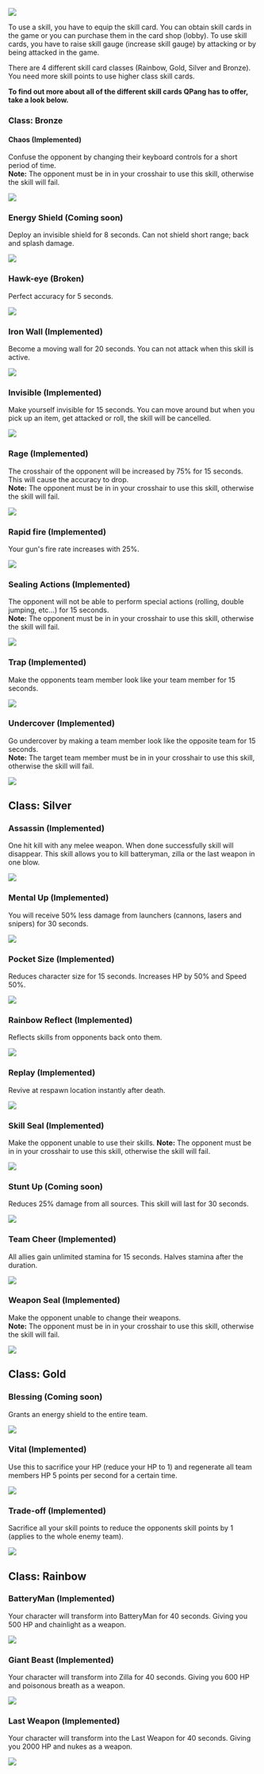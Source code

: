 ![](https://github.com/YestinJarrett/qpang-essence-emulator/blob/master/wiki/skillcards/images/loading-01a.png)

To use a skill, you have to equip the skill card. You can obtain skill cards in the game or you can purchase them in the card shop (lobby). To use skill cards, you have to raise skill gauge (increase skill gauge) by attacking or by being attacked in the game. 

There are 4 different skill card classes (Rainbow, Gold, Silver and Bronze). You need more skill points to use higher class skill cards.

__To find out more about all of the different skill cards QPang has to offer, take a look below.__

### Class: Bronze
#### Chaos (Implemented)
Confuse the opponent by changing their keyboard controls for a short period of time.       
**Note:** The opponent must be in in your crosshair to use this skill, otherwise the skill will fail.

![](https://github.com/YestinJarrett/qpang-essence-emulator/blob/master/wiki/skillcards/images/card_skill_0026_s.png)

### Energy Shield (Coming soon)
Deploy an invisible shield for 8 seconds. Can not shield short range; back and splash damage.

![](https://github.com/YestinJarrett/qpang-essence-emulator/blob/master/wiki/skillcards/images/card_skill_0011_s.png)   

### Hawk-eye (Broken)        
Perfect accuracy for 5 seconds.

![](https://github.com/YestinJarrett/qpang-essence-emulator/blob/master/wiki/skillcards/images/card_skill_0001_s.png)    

### Iron Wall (Implemented)
Become a moving wall for 20 seconds. You can not attack when this skill is active.      

![](https://github.com/YestinJarrett/qpang-essence-emulator/blob/master/wiki/skillcards/images/card_skill_0006_s.png)     

### Invisible (Implemented)
Make yourself invisible for 15 seconds. You can move around but when you pick up an item, get attacked or roll, the skill will be cancelled.

![](https://github.com/YestinJarrett/qpang-essence-emulator/blob/master/wiki/skillcards/images/card_skill_0016_s.png)

### Rage (Implemented)        
The crosshair of the opponent will be increased by 75% for 15 seconds. This will cause the accuracy to drop.       
**Note:** The opponent must be in in your crosshair to use this skill, otherwise the skill will fail.

![](https://github.com/YestinJarrett/qpang-essence-emulator/blob/master/wiki/skillcards/images/card_skill_0003_s.png)   
       
### Rapid fire (Implemented)          
Your gun's fire rate increases with 25%.

![](https://github.com/YestinJarrett/qpang-essence-emulator/blob/master/wiki/skillcards/images/card_skill_0002_s.png)                   

### Sealing Actions (Implemented)        
The opponent will not be able to perform special actions (rolling, double jumping, etc...) for 15 seconds.      
**Note:** The opponent must be in in your crosshair to use this skill, otherwise the skill will fail.

![](https://github.com/YestinJarrett/qpang-essence-emulator/blob/master/wiki/skillcards/images/card_skill_0004_s.png)     

### Trap (Implemented)
Make the opponents team member look like your team member for 15 seconds.

![](https://github.com/YestinJarrett/qpang-essence-emulator/blob/master/wiki/skillcards/images/card_skill_0025_s.png)

### Undercover (Implemented)
Go undercover by making a team member look like the opposite team for 15 seconds.      
**Note:** The target team member must be in in your crosshair to use this skill, otherwise the skill will fail.

![](https://github.com/YestinJarrett/qpang-essence-emulator/blob/master/wiki/skillcards/images/card_skill_0024_s.png)

## Class: Silver
### Assassin (Implemented)
One hit kill with any melee weapon. When done successfully skill will disappear. This skill allows you to kill batteryman, zilla or the last weapon in one blow.

![](https://github.com/YestinJarrett/qpang-essence-emulator/blob/master/wiki/skillcards/images/card_skill_0005_s.png)

### Mental Up (Implemented)
You will receive 50% less damage from launchers (cannons, lasers and snipers) for 30 seconds.

![](https://github.com/YestinJarrett/qpang-essence-emulator/blob/master/wiki/skillcards/images/card_skill_0012_s.png)

### Pocket Size (Implemented)
Reduces character size for 15 seconds. Increases HP by 50% and Speed 50%.

![](https://github.com/YestinJarrett/qpang-essence-emulator/blob/master/wiki/skillcards/images/card_skill_0007_s.png)

### Rainbow Reflect (Implemented)
Reflects skills from opponents back onto them.

![](https://github.com/YestinJarrett/qpang-essence-emulator/blob/master/wiki/skillcards/images/card_skill_0013_s.png)

### Replay (Implemented)
Revive at respawn location instantly after death.

![](https://github.com/YestinJarrett/qpang-essence-emulator/blob/master/wiki/skillcards/images/card_skill_0014_s.png)

### Skill Seal (Implemented)
Make the opponent unable to use their skills.
**Note:** The opponent must be in in your crosshair to use this skill, otherwise the skill will fail.

![](https://github.com/YestinJarrett/qpang-essence-emulator/blob/master/wiki/skillcards/images/card_skill_0017_s.png)

### Stunt Up (Coming soon)
Reduces 25% damage from all sources. This skill will last for 30 seconds.

![](https://github.com/YestinJarrett/qpang-essence-emulator/blob/master/wiki/skillcards/images/card_skill_0015_s.png)

### Team Cheer (Implemented)
All allies gain unlimited stamina for 15 seconds. Halves stamina after the duration.

![](https://github.com/YestinJarrett/qpang-essence-emulator/blob/master/wiki/skillcards/images/card_skill_0019_s.png)

### Weapon Seal (Implemented)
Make the opponent unable to change their weapons.      
**Note:** The opponent must be in in your crosshair to use this skill, otherwise the skill will fail.

![](https://github.com/YestinJarrett/qpang-essence-emulator/blob/master/wiki/skillcards/images/card_skill_0018_s.png)

## Class: Gold
### Blessing (Coming soon)
Grants an energy shield to the entire team.

![](https://github.com/YestinJarrett/qpang-essence-emulator/blob/master/wiki/skillcards/images/card_skill_0022_s.png)

### Vital (Implemented)
Use this to sacrifice your HP (reduce your HP to 1) and regenerate all team members HP 5 points per second for a certain time. 

![](https://github.com/YestinJarrett/qpang-essence-emulator/blob/master/wiki/skillcards/images/card_skill_0023_s.png)

### Trade-off (Implemented)
Sacrifice all your skill points to reduce the opponents skill points by 1 (applies to the whole enemy team).   

![](https://github.com/YestinJarrett/qpang-essence-emulator/blob/master/wiki/skillcards/images/card_skill_0021_s.png)

## Class: Rainbow
### BatteryMan (Implemented)
Your character will transform into BatteryMan for 40 seconds. Giving you 500 HP and chainlight as a weapon.

![](https://github.com/YestinJarrett/qpang-essence-emulator/blob/master/wiki/skillcards/images/card_skill_0008_s.png)

### Giant Beast (Implemented)
Your character will transform into Zilla for 40 seconds. Giving you 600 HP and poisonous breath as a weapon.

![](https://github.com/YestinJarrett/qpang-essence-emulator/blob/master/wiki/skillcards/images/card_skill_0009_s.png)

### Last Weapon (Implemented)
Your character will transform into the Last Weapon for 40 seconds. Giving you 2000 HP and nukes as a weapon.

![](https://github.com/YestinJarrett/qpang-essence-emulator/blob/master/wiki/skillcards/images/card_skill_0010_s.png)
